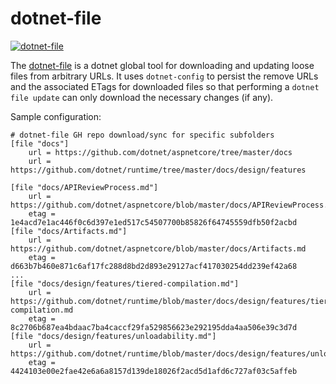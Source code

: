 # dotnet-file

[![dotnet-file](https://img.shields.io/nuget/v/dotnet-file.svg?color=royalblue&label=dotnet-file)](https://nuget.org/packages/dotnet-file)

The [dotnet-file](https://github.com/kzu/dotnet-file) is a dotnet global tool for 
downloading and updating loose files from arbitrary URLs. It uses `dotnet-config` to 
persist the remove URLs and the associated ETags for downloaded files so that performing 
a `dotnet file update` can only download the necessary changes (if any).

Sample configuration:

```gitconfig
# dotnet-file GH repo download/sync for specific subfolders
[file "docs"]
	url = https://github.com/dotnet/aspnetcore/tree/master/docs
	url = https://github.com/dotnet/runtime/tree/master/docs/design/features

[file "docs/APIReviewProcess.md"]
	url = https://github.com/dotnet/aspnetcore/blob/master/docs/APIReviewProcess.md
	etag = 1e4acd7e1ac446f0c6d397e1ed517c54507700b85826f64745559dfb50f2acbd
[file "docs/Artifacts.md"]
	url = https://github.com/dotnet/aspnetcore/blob/master/docs/Artifacts.md
	etag = d663b7b460e871c6af17fc288d8bd2d893e29127acf417030254dd239ef42a68
...
[file "docs/design/features/tiered-compilation.md"]
	url = https://github.com/dotnet/runtime/blob/master/docs/design/features/tiered-compilation.md
	etag = 8c2706b687ea4bdaac7ba4caccf29fa529856623e292195dda4aa506e39c3d7d
[file "docs/design/features/unloadability.md"]
	url = https://github.com/dotnet/runtime/blob/master/docs/design/features/unloadability.md
	etag = 4424103e00e2fae42e6a6a8157d139de18026f2acd5d1afd6c727af03c5affeb
```